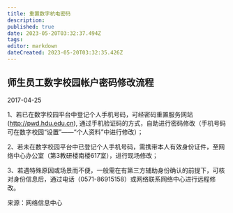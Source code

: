 ```yaml
---
title: 重置数字杭电密码
description: 
published: true
date: 2023-05-20T03:32:37.494Z
tags: 
editor: markdown
dateCreated: 2023-05-20T03:32:35.426Z
---
```


## 师生员工数字校园帐户密码修改流程

2017-04-25

1、若已在数字校园平台中登记个人手机号码，可经密码重置服务网站(http://pwd.hdu.edu.cn), 通过手机验证码的方式，自助进行密码修改（手机号码可在数字校园“设置”——“个人资料”中进行修改）；

2、若未在数字校园平台中已登记个人手机号码，需携带本人有效身份证件，至网络中心办公室（第3教研楼南楼617室），进行现场修改；

3、若遇特殊原因或场景而不便，一般需在有第三方辅助身份确认的前提下，可核对身份信息后，通过电话（0571-86915158）或网络联系网络中心进行远程修改。



来源：网络信息中心